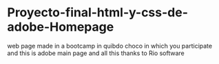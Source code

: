 # Proyecto-final-html-y-css-de-adobe-Homepage
web page made in a bootcamp in quibdo choco in which you participate and this is adobe main page and all this thanks to Rio software
